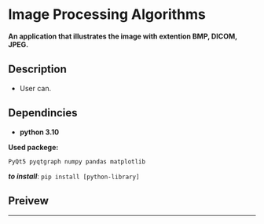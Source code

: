 # Image Processing Algorithms

**An application that illustrates the image with extention BMP, DICOM, JPEG.**

## Description

- User can.

## Dependincies

- **python 3.10**

**Used packege:**

`PyQt5 pyqtgraph numpy pandas matplotlib`

***to install***: `pip install [python-library]`

## Preivew

---
